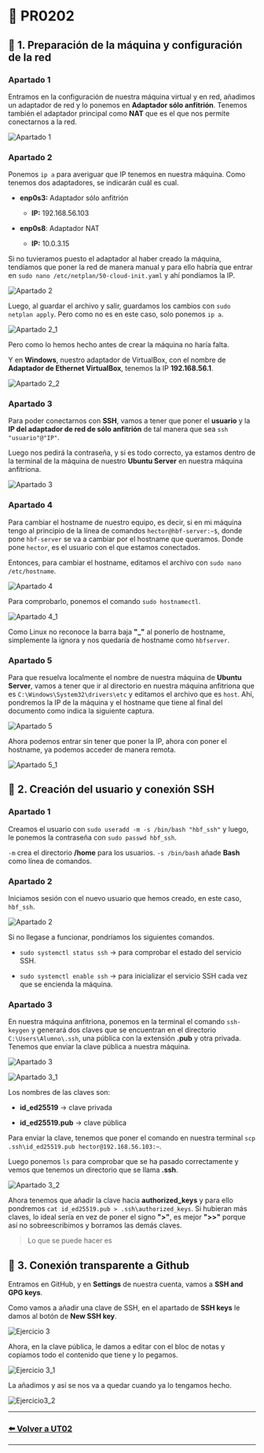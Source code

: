 # 📄 PR0202

## 📌 1. Preparación de la máquina y configuración de la red

### Apartado 1
Entramos en la configuración de nuestra máquina virtual y en red, añadimos un adaptador de red y lo ponemos en **Adaptador sólo anfitrión**. Tenemos también el adaptador principal como **NAT** que es el que nos permite conectarnos a la red.

![Apartado 1](Imagenes/ej1A1.png)

### Apartado 2
Ponemos `ip a` para averiguar que IP tenemos en nuestra máquina. Como tenemos dos adaptadores, se indicarán cuál es cual.  
- **enp0s3:** Adaptador sólo anfitrión
    - **IP:** 192.168.56.103

- **enp0s8**: Adaptador NAT
    - **IP:** 10.0.3.15

Si no tuvieramos puesto el adaptador al haber creado la máquina, tendíamos que poner la red de manera manual y para ello habría que entrar en `sudo nano /etc/netplan/50-cloud-init.yaml` y ahí pondíamos la IP.

![Apartado 2](Imagenes/ej1A2.png)


Luego, al guardar el archivo y salir, guardamos los cambios con `sudo netplan apply`. Pero como no es en este caso, solo ponemos `ip a`.

![Apartado 2_1](Imagenes/ej1A2_1.png)

Pero como lo hemos hecho antes de crear la máquina no haría falta.  

Y en **Windows**, nuestro adaptador de VirtualBox, con el nombre de **Adaptador de Ethernet VirtualBox**, tenemos la IP **192.168.56.1**.

![Apartado 2_2](Imagenes/ej1A2_2.png)

### Apartado 3
Para poder conectarnos con **SSH**, vamos a tener que poner el **usuario** y la **IP del adaptador de red de sólo anfitrión** de tal manera que sea `ssh "usuario"@"IP"`.  

Luego nos pedirá la contraseña, y si es todo correcto, ya estamos dentro de la terminal de la máquina de nuestro **Ubuntu Server** en nuestra máquina anfitriona.

![Apartado 3](Imagenes/ej1A3.png)

### Apartado 4
Para cambiar el hostname de nuestro equipo, es decir, si en mi máquina tengo al principio de la línea de comandos `hector@hbf-server:~$`, donde pone `hbf-server` se va a cambiar por el hostname que queramos. Donde pone `hector`, es el usuario con el que estamos conectados.  

Entonces, para cambiar el hostname, editamos el archivo con `sudo nano /etc/hostname`.

![Apartado 4](Imagenes/ej1A4.png)

Para comprobarlo, ponemos el comando `sudo hostnamectl`.

![Apartado 4_1](Imagenes/ej1A4_1.png)

Como Linux no reconoce la barra baja **"_"** al ponerlo de hostname, simplemente la ignora y nos quedaría de hostname como `hbfserver`.

### Apartado 5
Para que resuelva localmente el nombre de nuestra máquina de **Ubuntu Server**, vamos a tener que ir al directorio en nuestra máquina anfitriona que es `C:\Windows\System32\drivers\etc` y editamos el archivo que es `host`. Ahí, pondremos la IP de la máquina y el hostname que tiene al final del documento como indica la siguiente captura.

![Apartado 5](Imagenes/ej1A5.png)

Ahora podemos entrar sin tener que poner la IP, ahora con poner el hostname, ya podemos acceder de manera remota.

![Apartado 5_1](Imagenes/ej1A5_1.png)

## 📌 2. Creación del usuario y conexión SSH

### Apartado 1
Creamos el usuario con `sudo useradd -m -s /bin/bash "hbf_ssh"` y luego, le ponemos la contraseña con `sudo passwd hbf_ssh`.  

`-m` crea el directorio **/home** para los usuarios. `-s /bin/bash` añade **Bash** como línea de comandos.

### Apartado 2
Iniciamos sesión con el nuevo usuario que hemos creado, en este caso, `hbf_ssh`.

![Apartado 2](Imagenes/ej2A2.png)

Si no llegase a funcionar, pondríamos los siguientes comandos.
- `sudo systemctl status ssh` → para comprobar el estado del servicio SSH.

- `sudo systemctl enable ssh` → para inicializar el servicio SSH cada vez que se encienda la máquina.

### Apartado 3
En nuestra máquina anfitriona, ponemos en la terminal el comando `ssh-keygen` y generará dos claves que se encuentran en el directorio `C:\Users\Alumno\.ssh`, una pública con la extensión **.pub** y otra privada. Tenemos que enviar la clave pública a nuestra máquina.

![Apartado 3](Imagenes/ej2A3.png)


![Apartado 3_1](Imagenes/ej2A3_1.png)

Los nombres de las claves son:
- **id_ed25519** → clave privada

- **id_ed25519.pub** → clave pública

Para enviar la clave, tenemos que poner el comando en nuestra terminal `scp .ssh\id_ed25519.pub hector@192.168.56.103:~`.

Luego ponemos `ls` para comprobar que se ha pasado correctamente y vemos que tenemos un directorio que se llama **.ssh**.

![Apartado 3_2](Imagenes/ej2A3_2.png)

Ahora tenemos que añadir la clave hacia **authorized_keys** y para ello pondremos `cat id_ed25519.pub > .ssh\authorized_keys`. Si hubieran más claves, lo ideal sería en vez de poner el signo **">"**, es mejor **">>"** porque así no sobreescribimos y borramos las demás claves.

> Lo que se puede hacer es

## 📌 3. Conexión transparente a Github
Entramos en GitHub, y en **Settings** de nuestra cuenta, vamos a **SSH and GPG keys**.

Como vamos a añadir una clave de SSH, en el apartado de **SSH keys** le damos al botón de **New SSH key**.

![Ejercicio 3](Imagenes/ej3.png)

Ahora, en la clave pública, le damos a editar con el bloc de notas y copiamos todo el contenido que tiene y lo pegamos.

![Ejercicio 3_1](Imagenes/ej3_1.png)

La añadimos y así se nos va a quedar cuando ya lo tengamos hecho.

![Ejercicio3_2](Imagenes/ej3_2.png)

---
### [⬅️ Volver a UT02](../index.md)
---